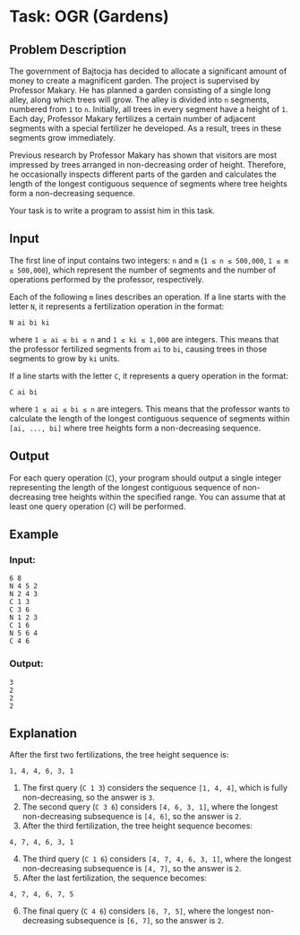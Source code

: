 # Task: OGR (Gardens)

## Problem Description
The government of Bajtocja has decided to allocate a significant amount of money to create a magnificent garden. The project is supervised by Professor Makary. He has planned a garden consisting of a single long alley, along which trees will grow. The alley is divided into `n` segments, numbered from `1` to `n`. Initially, all trees in every segment have a height of `1`. Each day, Professor Makary fertilizes a certain number of adjacent segments with a special fertilizer he developed. As a result, trees in these segments grow immediately.

Previous research by Professor Makary has shown that visitors are most impressed by trees arranged in non-decreasing order of height. Therefore, he occasionally inspects different parts of the garden and calculates the length of the longest contiguous sequence of segments where tree heights form a non-decreasing sequence.

Your task is to write a program to assist him in this task.

## Input
The first line of input contains two integers: `n` and `m` (`1 ≤ n ≤ 500,000`, `1 ≤ m ≤ 500,000`), which represent the number of segments and the number of operations performed by the professor, respectively.

Each of the following `m` lines describes an operation. If a line starts with the letter `N`, it represents a fertilization operation in the format:

```
N ai bi ki
```

where `1 ≤ ai ≤ bi ≤ n` and `1 ≤ ki ≤ 1,000` are integers. This means that the professor fertilized segments from `ai` to `bi`, causing trees in those segments to grow by `ki` units.

If a line starts with the letter `C`, it represents a query operation in the format:

```
C ai bi
```

where `1 ≤ ai ≤ bi ≤ n` are integers. This means that the professor wants to calculate the length of the longest contiguous sequence of segments within `[ai, ..., bi]` where tree heights form a non-decreasing sequence.

## Output
For each query operation (`C`), your program should output a single integer representing the length of the longest contiguous sequence of non-decreasing tree heights within the specified range. You can assume that at least one query operation (`C`) will be performed.

## Example

### Input:
```
6 8
N 4 5 2
N 2 4 3
C 1 3
C 3 6
N 1 2 3
C 1 6
N 5 6 4
C 4 6
```

### Output:
```
3
2
2
2
```

## Explanation
After the first two fertilizations, the tree height sequence is:
```
1, 4, 4, 6, 3, 1
```

1. The first query (`C 1 3`) considers the sequence `[1, 4, 4]`, which is fully non-decreasing, so the answer is `3`.
2. The second query (`C 3 6`) considers `[4, 6, 3, 1]`, where the longest non-decreasing subsequence is `[4, 6]`, so the answer is `2`.
3. After the third fertilization, the tree height sequence becomes:
```
4, 7, 4, 6, 3, 1
```
4. The third query (`C 1 6`) considers `[4, 7, 4, 6, 3, 1]`, where the longest non-decreasing subsequence is `[4, 7]`, so the answer is `2`.
5. After the last fertilization, the sequence becomes:
```
4, 7, 4, 6, 7, 5
```
6. The final query (`C 4 6`) considers `[6, 7, 5]`, where the longest non-decreasing subsequence is `[6, 7]`, so the answer is `2`.

